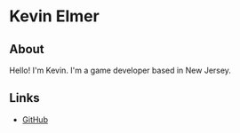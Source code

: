 # Kevin Elmer

## About

Hello! I'm Kevin. I'm a game developer based in New Jersey.

## Links

- [GitHub](https://github.com/cueball-kev) 